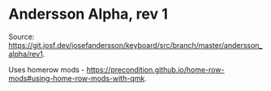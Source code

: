 # Andersson Alpha, rev 1

Source: <https://git.josf.dev/josefandersson/keyboard/src/branch/master/andersson_alpha/rev1>.

Uses homerow mods - <https://precondition.github.io/home-row-mods#using-home-row-mods-with-qmk>.
